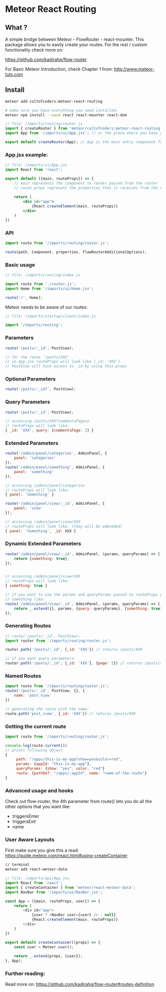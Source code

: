 Meteor React Routing
====================

## What ?
A simple bridge between Meteor - FlowRouter - react-mounter. This package allows you
to easily create your routes. For the rest / custom functionality check more on:

https://github.com/kadirahq/flow-router

For Basic Meteor Introduction, check Chapter 1 from: http://www.meteor-tuts.com 

## Install
```bash
meteor add cultofcoders:meteor-react-routing

# make sure you have everything you need installed:
meteor npm install --save react react-mounter react-dom
```

```js
// file: /imports/routing/router.js
import { createRouter } from 'meteor/cultofcoders:meteor-react-routing';
import App from '/imports/ui/App.jsx'; // or the place where you have your main entry component

export default createRouter(App); // App is the main entry component for your routes
```

### App.jsx example:
```jsx
// file: /imports/ui/App.jsx
import React from 'react';

export default ({main, routeProps}) => {
    // main represents the component to render passed from the router
    // route props represent the properties that it receives from the router
    
    return (
        <div id="app">
            {React.createElement(main, routeProps)}
        </div>
    )
})
```

### API
```js
import route from '/imports/routing/router.js';

route(path, Component, properties, flowRouterAdditionalOptions);
```

### Basic usage

```js
// file: /imports/routing/index.js

import route from './router.js';
import Home from '/imports/ui/Home.jsx';

route('/', Home);
```

Meteor needs to be aware of our routes:

```js
// file: /imports/startup/client/index.js

import '/imports/routing';
```

### Parameters

```js
route('/posts/:_id', PostView);

// for the route '/posts/XXX'
// in App.jsx routeProps will look like {_id: 'XXX'}
// PostView will have access to _id by using this.props
```

### Optional Parameters
```js
route('/posts/:_id?', PostView);
```

### Query Parameters
```js
route('/posts/:_id', PostView);

// accessing /posts/XXX?commentsPage=2
// routeProps will look like:
{ _id: 'XXX', query: {commentsPage: 2} }
```

### Extended Parameters
```js
route('/admin/panel/categories', AdminPanel, {
    panel: 'categories'
});
route('/admin/panel/something', AdminPanel, {
    panel: 'something'
});

// accessing /admin/panel/categories
// routeProps will look like:
{ panel: 'Something' }

route('/admin/panel/view/:_id', AdminPanel, {
    panel: 'view'
});

// accessing /admin/panel/view/XXX
// routeProps will look like: (they will be embedded)
{ panel: 'Something', _id: XXX }
```

### Dynamic Extended Parameters
```js
route('/admin/panel/view/:_id', AdminPanel, (params, queryParams) => {
    return {something: true};
});


// accessing /admin/panel/view/XXX
// routeProps will look like:
{ something: true }

// if you want to use the params and queryParams passed to routeProps you have to do it manually
// something like:
route('/admin/panel/view/:_id', AdminPanel, (params, queryParams) => {
    return _.extend({}, params, {query: queryParams}, {something: true});
});
```

### Generating Routes
```js
// route('/posts/:_id', PostView);
import router from '/imports/routing/router.js';

router.path('/posts/:_id', {_id: 'XXX'}) // returns /posts/XXX

// if you want query parameters:
router.path('/posts/:_id', {_id: 'XXX'}, {page: 2}) // returns /posts/XXX?page=2
```

### Named Routes
```js
import route from '/imports/routing/router.js';
route('/posts/:_id', PostView, {}, {
    name: 'post_view'
})

// generating the route with the name:
route.path('post_view', {_id: 'XXX'}) // returns /posts/XXX
```

### Getting the current route
```js
import route from '/imports/routing/router.js';

console.log(route.current()) 
// prints following object
{
     path: "/apps/this-is-my-app?show=yes&color=red",
     params: {appId: "this-is-my-app"},
     queryParams: {show: "yes", color: "red"}
     route: {pathDef: "/apps/:appId", name: "name-of-the-route"}
}
```

### Advanced usage and hooks

Check out flow-router, the 4th parameter from route() lets you do all the other options that you want like:
- triggersEnter
- triggersExit
- name

### User Aware Layouts

First make sure you give this a read: 
https://guide.meteor.com/react.html#using-createContainer

```bash
// terminal
meteor add react-meteor-data
```

```js
// file: /imports/api/App.jsx
import React from 'react';
import { createContainer } from 'meteor/react-meteor-data';
import NavBar from '/imports/ui/NavBar.jsx';

const App = ({main, routeProps, user}) => {
    return (
        <div id="app">
            {user ? <NavBar user={user} /> : null}
            {React.createElement(main, routeProps)}
        </div>
    )
})

export default createContainer((props) => {
    const user = Meteor.user();
    
    return _.extend(props, {user});
}, App);
```

### Further reading:

Read more on: https://github.com/kadirahq/flow-router#routes-definition